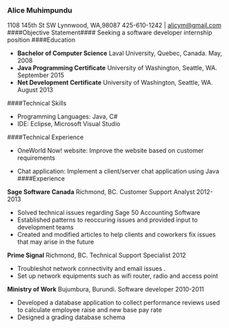 ### **Alice Muhimpundu**
1108 145th St SW  Lynnwood, WA,98087
425-610-1242 |  alicym@gmail.com
####Objective Statement####
Seeking a software developer internship position
####Education
 - **Bachelor of Computer Science** 
    Laval University, Quebec, Canada. May, 2008
 - **Java Programming Certificate**  University of Washington, Seattle, WA. September 2015
 - **Net Development Certificate**   University of Washington, Seattle, WA. August 2013

####Technical Skills
 - Programming Languages: Java, C# 
 - IDE: Eclipse, Microsoft Visual Studio

####Technical Experience
- OneWorld Now! website: Improve the website based on customer requirements

- Chat application: Implement a client/server chat application using Java
####Experience

**Sage Software Canada** Richmond, BC.
Customer Support Analyst  2012-2013
 - Solved technical issues regarding Sage 50 Accounting Software
 - Established patterns to reoccuring  issues and provided input to   
   development teams
 - Created and modified articles to help clients and coworkers fix
   issues that may arise in the future
   
**Prime Signal** Richmond, BC.
Technical Support Specialist  2012
 - Troubleshot network connectivity and email issues .
 - Set up network equipments such as wifi router, radio and access point

**Ministry of Work** Bujumbura, Burundi.
Software developer 2010-2011
 - Developed a database application to collect performance reviews used 
   to calculate employee raise and new base pay rate
 - Designed a grading database schema
